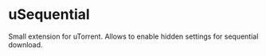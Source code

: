 uSequential
===========

Small extension for uTorrent. Allows to enable hidden settings for sequential download.